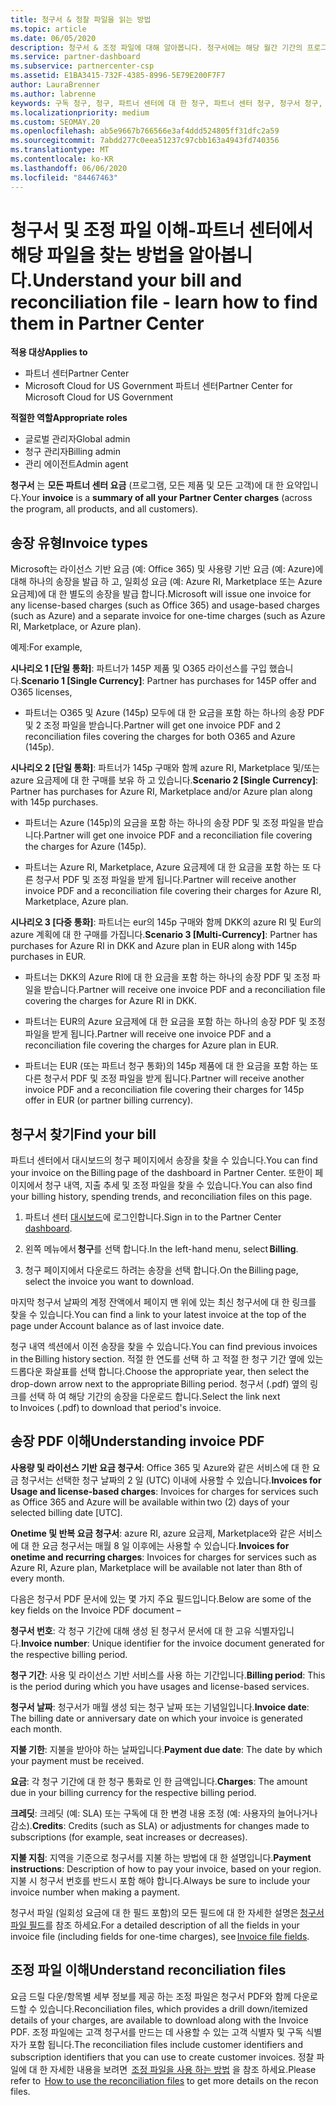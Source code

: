 ```yaml
---
title: 청구서 & 정찰 파일을 읽는 방법
ms.topic: article
ms.date: 06/05/2020
description: 청구서 & 조정 파일에 대해 알아봅니다. 청구서에는 해당 월간 기간의 프로그램, 제품 및 고객에 대 한 파트너 센터 요금이 표시 됩니다.
ms.service: partner-dashboard
ms.subservice: partnercenter-csp
ms.assetid: E1BA3415-732F-4385-8996-5E79E200F7F7
author: LauraBrenner
ms.author: labrenne
keywords: 구독 청구, 청구, 파트너 센터에 대 한 청구, 파트너 센터 청구, 청구서 청구, 청구서, 파트너 센터 청구서, CSP 청구서
ms.localizationpriority: medium
ms.custom: SEOMAY.20
ms.openlocfilehash: ab5e9667b766566e3af4ddd524805ff31dfc2a59
ms.sourcegitcommit: 7abdd277c0eea51237c97cbb163a4943fd740356
ms.translationtype: MT
ms.contentlocale: ko-KR
ms.lasthandoff: 06/06/2020
ms.locfileid: "84467463"
---
```

# <a name="understand-your-bill-and-reconciliation-file---learn-how-to-find-them-in-partner-center"></a><span data-ttu-id="73688-105">청구서 및 조정 파일 이해-파트너 센터에서 해당 파일을 찾는 방법을 알아봅니다.</span><span class="sxs-lookup"><span data-stu-id="73688-105">Understand your bill and reconciliation file - learn how to find them in Partner Center</span></span>

<span data-ttu-id="73688-106">**적용 대상**</span><span class="sxs-lookup"><span data-stu-id="73688-106">**Applies to**</span></span>

- <span data-ttu-id="73688-107">파트너 센터</span><span class="sxs-lookup"><span data-stu-id="73688-107">Partner Center</span></span>
- <span data-ttu-id="73688-108">Microsoft Cloud for US Government 파트너 센터</span><span class="sxs-lookup"><span data-stu-id="73688-108">Partner Center for Microsoft Cloud for US Government</span></span>

<span data-ttu-id="73688-109">**적절한 역할**</span><span class="sxs-lookup"><span data-stu-id="73688-109">**Appropriate roles**</span></span>

- <span data-ttu-id="73688-110">글로벌 관리자</span><span class="sxs-lookup"><span data-stu-id="73688-110">Global admin</span></span>
- <span data-ttu-id="73688-111">청구 관리자</span><span class="sxs-lookup"><span data-stu-id="73688-111">Billing admin</span></span>
- <span data-ttu-id="73688-112">관리 에이전트</span><span class="sxs-lookup"><span data-stu-id="73688-112">Admin agent</span></span>


<span data-ttu-id="73688-113">**청구서** 는 **모든 파트너 센터 요금** (프로그램, 모든 제품 및 모든 고객)에 대 한 요약입니다.</span><span class="sxs-lookup"><span data-stu-id="73688-113">Your **invoice** is a **summary of all your Partner Center charges** (across the program, all products, and all customers).</span></span> 

## <a name="invoice-types"></a><span data-ttu-id="73688-114">송장 유형</span><span class="sxs-lookup"><span data-stu-id="73688-114">Invoice types</span></span>

<span data-ttu-id="73688-115">Microsoft는 라이선스 기반 요금 (예: Office 365) 및 사용량 기반 요금 (예: Azure)에 대해 하나의 송장을 발급 하 고, 일회성 요금 (예: Azure RI, Marketplace 또는 Azure 요금제)에 대 한 별도의 송장을 발급 합니다.</span><span class="sxs-lookup"><span data-stu-id="73688-115">Microsoft will issue one invoice for any license-based charges (such as Office 365) and usage-based charges (such as Azure) and a separate invoice for one-time charges (such as Azure RI, Marketplace, or Azure plan).</span></span>

<span data-ttu-id="73688-116">예제:</span><span class="sxs-lookup"><span data-stu-id="73688-116">For example,</span></span>  

<span data-ttu-id="73688-117">**시나리오 1 [단일 통화]**: 파트너가 145P 제품 및 O365 라이선스를 구입 했습니다.</span><span class="sxs-lookup"><span data-stu-id="73688-117">**Scenario 1 [Single Currency]**: Partner has purchases for 145P offer and O365 licenses,</span></span>  

- <span data-ttu-id="73688-118">파트너는 O365 및 Azure (145p) 모두에 대 한 요금을 포함 하는 하나의 송장 PDF 및 2 조정 파일을 받습니다.</span><span class="sxs-lookup"><span data-stu-id="73688-118">Partner will get one invoice PDF and 2 reconciliation files covering the charges for both O365 and Azure (145p).</span></span>  

<span data-ttu-id="73688-119">**시나리오 2 [단일 통화]**: 파트너가 145p 구매와 함께 azure RI, Marketplace 및/또는 azure 요금제에 대 한 구매를 보유 하 고 있습니다.</span><span class="sxs-lookup"><span data-stu-id="73688-119">**Scenario 2 [Single Currency]**: Partner has purchases for Azure RI, Marketplace and/or Azure plan along with 145p purchases.</span></span>

- <span data-ttu-id="73688-120">파트너는 Azure (145p)의 요금을 포함 하는 하나의 송장 PDF 및 조정 파일을 받습니다.</span><span class="sxs-lookup"><span data-stu-id="73688-120">Partner will get one invoice PDF and a reconciliation file covering the charges for Azure (145p).</span></span> 

- <span data-ttu-id="73688-121">파트너는 Azure RI, Marketplace, Azure 요금제에 대 한 요금을 포함 하는 또 다른 청구서 PDF 및 조정 파일을 받게 됩니다.</span><span class="sxs-lookup"><span data-stu-id="73688-121">Partner will receive another invoice PDF and a reconciliation file covering their charges for Azure RI, Marketplace, Azure plan.</span></span> 

<span data-ttu-id="73688-122">**시나리오 3 [다중 통화]**: 파트너는 eur의 145p 구매와 함께 DKK의 azure RI 및 Eur의 azure 계획에 대 한 구매를 가집니다.</span><span class="sxs-lookup"><span data-stu-id="73688-122">**Scenario 3 [Multi-Currency]**: Partner has purchases for Azure RI in DKK and Azure plan in EUR along with 145p purchases in EUR.</span></span>

- <span data-ttu-id="73688-123">파트너는 DKK의 Azure RI에 대 한 요금을 포함 하는 하나의 송장 PDF 및 조정 파일을 받습니다.</span><span class="sxs-lookup"><span data-stu-id="73688-123">Partner will receive one invoice PDF and a reconciliation file covering the charges for Azure RI in DKK.</span></span> 

- <span data-ttu-id="73688-124">파트너는 EUR의 Azure 요금제에 대 한 요금을 포함 하는 하나의 송장 PDF 및 조정 파일을 받게 됩니다.</span><span class="sxs-lookup"><span data-stu-id="73688-124">Partner will receive one invoice PDF and a reconciliation file covering the charges for Azure plan in EUR.</span></span> 

- <span data-ttu-id="73688-125">파트너는 EUR (또는 파트너 청구 통화)의 145p 제품에 대 한 요금을 포함 하는 또 다른 청구서 PDF 및 조정 파일을 받게 됩니다.</span><span class="sxs-lookup"><span data-stu-id="73688-125">Partner will receive another invoice PDF and a reconciliation file covering their charges for 145p offer in EUR (or partner billing currency).</span></span> 

## <a name="find-your-bill"></a><span data-ttu-id="73688-126">청구서 찾기</span><span class="sxs-lookup"><span data-stu-id="73688-126">Find your bill</span></span> 

<span data-ttu-id="73688-127">파트너 센터에서 대시보드의 청구 페이지에서 송장을 찾을 수 있습니다.</span><span class="sxs-lookup"><span data-stu-id="73688-127">You can find your invoice on the Billing page of the dashboard in Partner Center.</span></span> <span data-ttu-id="73688-128">또한이 페이지에서 청구 내역, 지출 추세 및 조정 파일을 찾을 수 있습니다.</span><span class="sxs-lookup"><span data-stu-id="73688-128">You can also find your billing history, spending trends, and reconciliation files on this page.</span></span> 

1. <span data-ttu-id="73688-129">파트너 센터 [대시보드](https://partner.microsoft.com/dashboard/home)에 로그인합니다.</span><span class="sxs-lookup"><span data-stu-id="73688-129">Sign in to the Partner Center [dashboard](https://partner.microsoft.com/dashboard/home).</span></span> 

2. <span data-ttu-id="73688-130">왼쪽 메뉴에서 **청구**를 선택 합니다.</span><span class="sxs-lookup"><span data-stu-id="73688-130">In the left-hand menu, select **Billing**.</span></span> 

3. <span data-ttu-id="73688-131">청구 페이지에서 다운로드 하려는 송장을 선택 합니다.</span><span class="sxs-lookup"><span data-stu-id="73688-131">On the Billing page, select the invoice you want to download.</span></span> 

<span data-ttu-id="73688-132">마지막 청구서 날짜의 계정 잔액에서 페이지 맨 위에 있는 최신 청구서에 대 한 링크를 찾을 수 있습니다.</span><span class="sxs-lookup"><span data-stu-id="73688-132">You can find a link to your latest invoice at the top of the page under Account balance as of last invoice date.</span></span> 

<span data-ttu-id="73688-133">청구 내역 섹션에서 이전 송장을 찾을 수 있습니다.</span><span class="sxs-lookup"><span data-stu-id="73688-133">You can find previous invoices in the Billing history section.</span></span> <span data-ttu-id="73688-134">적절 한 연도를 선택 하 고 적절 한 청구 기간 옆에 있는 드롭다운 화살표를 선택 합니다.</span><span class="sxs-lookup"><span data-stu-id="73688-134">Choose the appropriate year, then select the drop-down arrow next to the appropriate Billing period.</span></span> <span data-ttu-id="73688-135">청구서 (.pdf) 옆의 링크를 선택 하 여 해당 기간의 송장을 다운로드 합니다.</span><span class="sxs-lookup"><span data-stu-id="73688-135">Select the link next to Invoices (.pdf) to download that period's invoice.</span></span> 

## <a name="understanding-invoice-pdf"></a><span data-ttu-id="73688-136">송장 PDF 이해</span><span class="sxs-lookup"><span data-stu-id="73688-136">Understanding invoice PDF</span></span> 

<span data-ttu-id="73688-137">**사용량 및 라이선스 기반 요금 청구서**: Office 365 및 Azure와 같은 서비스에 대 한 요금 청구서는 선택한 청구 날짜의 2 일 (UTC) 이내에 사용할 수 있습니다.</span><span class="sxs-lookup"><span data-stu-id="73688-137">**Invoices for Usage and license-based charges**: Invoices for charges for services such as Office 365 and Azure will be available within two (2) days of your selected billing date [UTC].</span></span>  

<span data-ttu-id="73688-138">**Onetime 및 반복 요금 청구서**: azure RI, azure 요금제, Marketplace와 같은 서비스에 대 한 요금 청구서는 매월 8 일 이후에는 사용할 수 있습니다.</span><span class="sxs-lookup"><span data-stu-id="73688-138">**Invoices for onetime and recurring charges**: Invoices for charges for services such as Azure RI, Azure plan, Marketplace will be available not later than 8th of every month.</span></span>  

<span data-ttu-id="73688-139">다음은 청구서 PDF 문서에 있는 몇 가지 주요 필드입니다.</span><span class="sxs-lookup"><span data-stu-id="73688-139">Below are some of the key fields on the Invoice PDF document –</span></span>

<span data-ttu-id="73688-140">**청구서 번호**: 각 청구 기간에 대해 생성 된 청구서 문서에 대 한 고유 식별자입니다.</span><span class="sxs-lookup"><span data-stu-id="73688-140">**Invoice number**: Unique identifier for the invoice document generated for the respective billing period.</span></span> 

<span data-ttu-id="73688-141">**청구 기간**: 사용 및 라이선스 기반 서비스를 사용 하는 기간입니다.</span><span class="sxs-lookup"><span data-stu-id="73688-141">**Billing period**: This is the period during which you have usages and license-based services.</span></span> 

<span data-ttu-id="73688-142">**청구서 날짜**: 청구서가 매월 생성 되는 청구 날짜 또는 기념일입니다.</span><span class="sxs-lookup"><span data-stu-id="73688-142">**Invoice date**: The billing date or anniversary date on which your invoice is generated each month.</span></span> 

<span data-ttu-id="73688-143">**지불 기한**: 지불을 받아야 하는 날짜입니다.</span><span class="sxs-lookup"><span data-stu-id="73688-143">**Payment due date**: The date by which your payment must be received.</span></span> 

<span data-ttu-id="73688-144">**요금**: 각 청구 기간에 대 한 청구 통화로 인 한 금액입니다.</span><span class="sxs-lookup"><span data-stu-id="73688-144">**Charges**: The amount due in your billing currency for the respective billing period.</span></span> 

<span data-ttu-id="73688-145">**크레딧**: 크레딧 (예: SLA) 또는 구독에 대 한 변경 내용 조정 (예: 사용자의 늘어나거나 감소).</span><span class="sxs-lookup"><span data-stu-id="73688-145">**Credits**: Credits (such as SLA) or adjustments for changes made to subscriptions (for example, seat increases or decreases).</span></span> 

<span data-ttu-id="73688-146">**지불 지침**: 지역을 기준으로 청구서를 지불 하는 방법에 대 한 설명입니다.</span><span class="sxs-lookup"><span data-stu-id="73688-146">**Payment instructions**: Description of how to pay your invoice, based on your region.</span></span> <span data-ttu-id="73688-147">지불 시 청구서 번호를 반드시 포함 해야 합니다.</span><span class="sxs-lookup"><span data-stu-id="73688-147">Always be sure to include your invoice number when making a payment.</span></span> 

<span data-ttu-id="73688-148">청구서 파일 (일회성 요금에 대 한 필드 포함)의 모든 필드에 대 한 자세한 설명은 [청구서 파일 필드](invoice-file.md)를 참조 하세요.</span><span class="sxs-lookup"><span data-stu-id="73688-148">For a detailed description of all the fields in your invoice file (including fields for one-time charges), see [Invoice file fields](invoice-file.md).</span></span> 

## <a name="understand-reconciliation-files"></a><span data-ttu-id="73688-149">조정 파일 이해</span><span class="sxs-lookup"><span data-stu-id="73688-149">Understand reconciliation files</span></span>

 <span data-ttu-id="73688-150">요금 드릴 다운/항목별 세부 정보를 제공 하는 조정 파일은 청구서 PDF와 함께 다운로드할 수 있습니다.</span><span class="sxs-lookup"><span data-stu-id="73688-150">Reconciliation files, which provides a drill down/itemized details of your charges, are available to download along with the Invoice PDF.</span></span> <span data-ttu-id="73688-151">조정 파일에는 고객 청구서를 만드는 데 사용할 수 있는 고객 식별자 및 구독 식별자가 포함 됩니다.</span><span class="sxs-lookup"><span data-stu-id="73688-151">The reconciliation files include customer identifiers and subscription identifiers that you can use to create customer invoices.</span></span> <span data-ttu-id="73688-152">정찰 파일에 대 한 자세한 내용을 보려면  [조정 파일을 사용 하는 방법](use-the-reconciliation-files.md) 을 참조 하세요.</span><span class="sxs-lookup"><span data-stu-id="73688-152">Please refer to  [How to use the reconciliation files](use-the-reconciliation-files.md) to get more details on the recon files.</span></span> 
